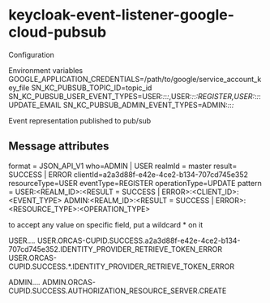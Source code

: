 # keycloak-event-listener-google-cloud-pubsub

Configuration

Environment variables
GOOGLE_APPLICATION_CREDENTIALS=/path/to/google/service_account_key_file
SN_KC_PUBSUB_TOPIC_ID=topic_id
SN_KC_PUBSUB_USER_EVENT_TYPES=USER:*:*:*:*,USER:*:*:*:REGISTER,USER:*:*:*:UPDATE_EMAIL
SN_KC_PUBSUB_ADMIN_EVENT_TYPES=ADMIN:*:*:*:*


Event representation published to pub/sub 

## Message attributes
format = JSON_API_V1
who=ADMIN | USER
realmId = master
result= SUCCESS | ERROR
clientId=a2a3d88f-e42e-4ce2-b134-707cd745e352
resourceType=USER
eventType=REGISTER
operationType=UPDATE
pattern =
    USER:<REALM_ID>:<RESULT = SUCCESS | ERROR>:<CLIENT_ID>:<EVENT_TYPE>
    ADMIN:<REALM_ID>:<RESULT = SUCCESS | ERROR>:<RESOURCE_TYPE>:<OPERATION_TYPE>

to accept any value on specific field, put a wildcard * on it

USER.*.*.*.*
USER.ORCAS-CUPID.SUCCESS.a2a3d88f-e42e-4ce2-b134-707cd745e352.IDENTITY_PROVIDER_RETRIEVE_TOKEN_ERROR
USER.ORCAS-CUPID.SUCCESS.*.IDENTITY_PROVIDER_RETRIEVE_TOKEN_ERROR

ADMIN.*.*.*.*
ADMIN.ORCAS-CUPID.SUCCESS.AUTHORIZATION_RESOURCE_SERVER.CREATE
